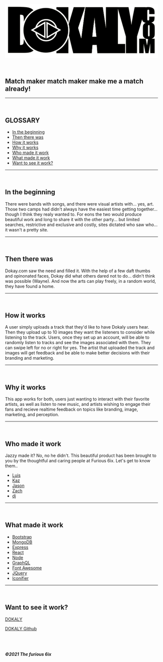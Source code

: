 ![logo](./images/dokalylogo.png)

<BR>

## Match maker match maker make me a match already!

---

<br>

## GLOSSARY

- [In the beginning](##In-the-beginning)
- [Then there was](#then-there-was)
- [How it works](#how-it-works)
- [Why it works](#why-it-works)
- [Who made it work](#who-made-it-work)
- [What made it work](#what-made-it-work)
- [Want to see it work?](#want-to-see-it-work?)

---

<br>

## In the beginning

There were bands with songs, and there were visual artists with... yes, art. Those two camps had didn't always have the easiest time getting together... though I think they realy wanted to. For eons the two
would produce beautiful work and long to share it with the other party... but limited searches, restrictive and exclusive and costly, sites dictated who saw who... it wasn't a pretty site.

---

<br>

## Then there was

Dokay.com saw the need and filled it.
With the help of a few daft thumbs and opinonated faces, Dokay did what others dared not to do... didn't think was possible (Wayne). And now the arts can play freely, in a random world, they have found a home.

---

<br>

## How it works

A user simply uploads a track that they'd like to have Dokaly users hear. Then they upload up to 10 images they want the listeners to consider while listening to the track. Users, once they set up an account, will be able to randomly listen to tracks and see the images associated with them. They can swipe left for no or right for yes. The artist that uploaded the track and images will get feedback and be able to make better decisions with their branding and marketing.

<!-- A user will set up a simple profile, this account will be good for individuals wanting to listen and see, or for artists wanting to use the app. After a user sets up an account and logs in, the home page will randomly select music and present images, the user can like or dislike images based on the music they hear.

For aritsts wishing to run a campaign, they can link tracks (up to 5) from their [soundcloud](https://www.soundcloud.com) account, and then upload up to 10 images to go with each track.

artists can see their results, and they can archive or delete campaigns once they've achieved their goals. -->

---

<br>

## Why it works

This app works for both, users just wanting to interact with their favorite artists, as well as listen to new music, and artists wishing to engage their fans and recieve realtime feedback on topics like branding, image, marketing, and perception.

---

<br>

## Who made it work

Jazzy made it? No, no he didn't. This beautiful product has been brought to you by the thoughtful and caring people at Furious 6ix. Let's get to know them..

- [Luis](https://github.com/luiscabrera77)
- [Kaz](https://github.com/justbekazu)
- [Jason](https://github.com/jayeebee)
- [Zach](https://github.com/zpuckett)
- [dj](djrhoten@gmail.com)

---

<br>

## What made it work

- [Bootstrap](https://getbootstrap.com/)
- [MongoDB](https://www.mongodb.com/)
- [Express](https://expressjs.com/)
- [React](https://reactjs.org/)
- [Node](https://reactjs.org/)
- [GraphQL](https://graphql.org/)
- [Font Awesome](https://fontawesome.com/)
- [JQuery](https://jquery.com/)
- [Iconifier](https://iconifier.net/)

---

<br>

## Want to see it work?

[DOKALY](www.Dokaly.com)

[DOKALY Github](https://github.com/luiscabrera77/dokaly21.git)

<br>
<br>

##### ©2021 The furious 6ix
